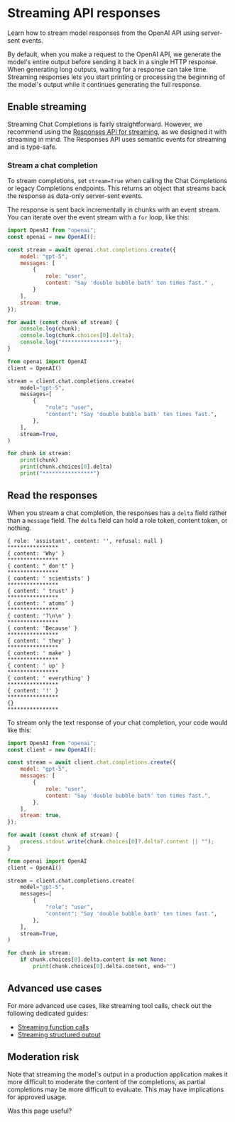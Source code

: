 Streaming API responses
=======================

Learn how to stream model responses from the OpenAI API using server-sent events.

By default, when you make a request to the OpenAI API, we generate the model's entire output before sending it back in a single HTTP response. When generating long outputs, waiting for a response can take time. Streaming responses lets you start printing or processing the beginning of the model's output while it continues generating the full response.

Enable streaming
----------------

Streaming Chat Completions is fairly straightforward. However, we recommend using the [Responses API for streaming](/docs/guides/streaming-responses?api-mode=responses), as we designed it with streaming in mind. The Responses API uses semantic events for streaming and is type-safe.

### Stream a chat completion

To stream completions, set `stream=True` when calling the Chat Completions or legacy Completions endpoints. This returns an object that streams back the response as data-only server-sent events.

The response is sent back incrementally in chunks with an event stream. You can iterate over the event stream with a `for` loop, like this:

```javascript
import OpenAI from "openai";
const openai = new OpenAI();

const stream = await openai.chat.completions.create({
    model: "gpt-5",
    messages: [
        {
            role: "user",
            content: "Say 'double bubble bath' ten times fast." ,
        }
    ],
    stream: true,
});

for await (const chunk of stream) {
    console.log(chunk);
    console.log(chunk.choices[0].delta);
    console.log("****************");
}
```

```python
from openai import OpenAI
client = OpenAI()

stream = client.chat.completions.create(
    model="gpt-5",
    messages=[
        {
            "role": "user",
            "content": "Say 'double bubble bath' ten times fast.",
        },
    ],
    stream=True,
)

for chunk in stream:
    print(chunk)
    print(chunk.choices[0].delta)
    print("****************")
```

Read the responses
------------------

When you stream a chat completion, the responses has a `delta` field rather than a `message` field. The `delta` field can hold a role token, content token, or nothing.

```text
{ role: 'assistant', content: '', refusal: null }
****************
{ content: 'Why' }
****************
{ content: " don't" }
****************
{ content: ' scientists' }
****************
{ content: ' trust' }
****************
{ content: ' atoms' }
****************
{ content: '?\n\n' }
****************
{ content: 'Because' }
****************
{ content: ' they' }
****************
{ content: ' make' }
****************
{ content: ' up' }
****************
{ content: ' everything' }
****************
{ content: '!' }
****************
{}
****************
```

To stream only the text response of your chat completion, your code would like this:

```javascript
import OpenAI from "openai";
const client = new OpenAI();

const stream = await client.chat.completions.create({
    model: "gpt-5",
    messages: [
        {
            role: "user",
            content: "Say 'double bubble bath' ten times fast.",
        },
    ],
    stream: true,
});

for await (const chunk of stream) {
    process.stdout.write(chunk.choices[0]?.delta?.content || "");
}
```

```python
from openai import OpenAI
client = OpenAI()

stream = client.chat.completions.create(
    model="gpt-5",
    messages=[
        {
            "role": "user",
            "content": "Say 'double bubble bath' ten times fast.",
        },
    ],
    stream=True,
)

for chunk in stream:
    if chunk.choices[0].delta.content is not None:
        print(chunk.choices[0].delta.content, end="")
```

Advanced use cases
------------------

For more advanced use cases, like streaming tool calls, check out the following dedicated guides:

*   [Streaming function calls](/docs/guides/function-calling#streaming)
*   [Streaming structured output](/docs/guides/structured-outputs#streaming)

Moderation risk
---------------

Note that streaming the model's output in a production application makes it more difficult to moderate the content of the completions, as partial completions may be more difficult to evaluate. This may have implications for approved usage.

Was this page useful?